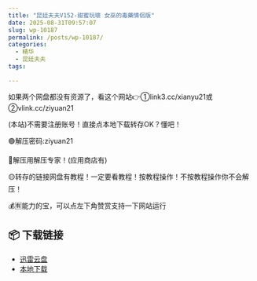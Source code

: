 ```yaml
---
title: "昆廷夫夫V152-甜蜜玩瓌 女巫的毒藥情侣版"
date: 2025-08-31T09:57:07
slug: wp-10187
permalink: /posts/wp-10187/
categories:
  - 精华
  - 昆廷夫夫
tags:

---
```


如果两个网盘都没有资源了，看这个网站👉①link3.cc/xianyu21或②vlink.cc/ziyuan21

(本站)不需要注册账号！直接点本地下载转存OK？懂吧！

🟢解压密码:ziyuan21

🔵解压用解压专家！(应用商店有)

🟡转存的链接网盘有教程！一定要看教程！按教程操作！不按教程操作你不会解压！

💰🈶能力的宝，可以点左下角赞赏支持一下网站运行

## 📦 下载链接
- [迅雷云盘](https://blziyuan21.com/pay-download/10187?key=93ee73ddf1&down_id=0)
- [本地下载](https://blziyuan21.com/pay-download/10187?key=93ee73ddf1&down_id=1)

